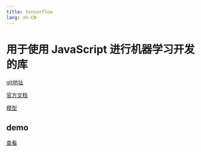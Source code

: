 ```yaml
---
title: tensorflow
lang: zh-CN
---
```


# 用于使用 JavaScript 进行机器学习开发的库
[git地址](https://github.com/eduardolundgren/tracking.js/)

[官方文档](https://tensorflow.google.cn/js?hl=zh-cn)

[模型](https://github.com/tensorflow/tfjs-models)

## demo
[查看](../visual_design/AI.md)